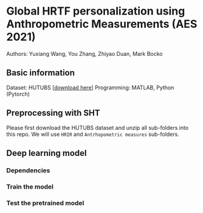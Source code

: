 # Global HRTF personalization using Anthropometric Measurements (AES 2021)

Authors: Yuxiang Wang, You Zhang, Zhiyao Duan, Mark Bocko

## Basic information
Dataset: HUTUBS [[download here][1]]
Programming: MATLAB, Python (Pytorch)

## Preprocessing with SHT
Please first download the HUTUBS dataset and unzip all sub-folders into this repo.
We will use `HRIR` and `Antrhopometric measures` sub-folders.

## Deep learning model
### Dependencies

### Train the model

### Test the pretrained model


[1]: https://depositonce.tu-berlin.de/handle/11303/9429